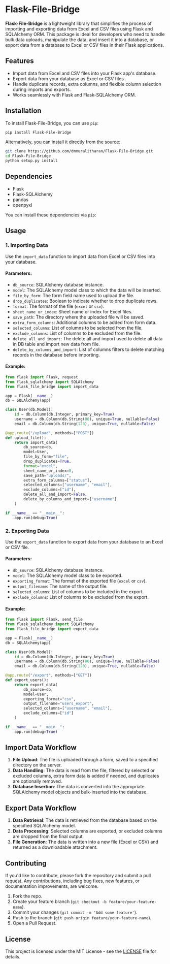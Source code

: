 
# Flask-File-Bridge

**Flask-File-Bridge** is a lightweight library that simplifies the process of importing and exporting data from Excel and CSV files using Flask and SQLAlchemy ORM. This package is ideal for developers who need to handle bulk data uploads, manipulate the data, and insert it into a database, or export data from a database to Excel or CSV files in their Flask applications.

## Features

- Import data from Excel and CSV files into your Flask app's database.
- Export data from your database as Excel or CSV files.
- Handle duplicate records, extra columns, and flexible column selection during imports and exports.
- Works seamlessly with Flask and Flask-SQLAlchemy ORM.
  
## Installation

To install Flask-File-Bridge, you can use `pip`:

```bash
pip install Flask-File-Bridge
```

Alternatively, you can install it directly from the source:

```bash
git clone https://github.com/dmmuralitharan/Flask-File-Bridge.git
cd Flask-File-Bridge
python setup.py install
```

## Dependencies

- Flask
- Flask-SQLAlchemy
- pandas
- openpyxl

You can install these dependencies via `pip`:

## Usage

### 1. Importing Data

Use the `import_data` function to import data from Excel or CSV files into your database.

#### Parameters:
- `db_source`: SQLAlchemy database instance.
- `model`: The SQLAlchemy model class to which the data will be inserted.
- `file_by_form`: The form field name used to upload the file.
- `drop_duplicates`: Boolean to indicate whether to drop duplicate rows.
- `format`: The format of the file (`excel` or `csv`).
- `sheet_name_or_index`: Sheet name or index for Excel files.
- `save_path`: The directory where the uploaded file will be saved.
- `extra_form_columns`: Additional columns to be added from form data.
- `selected_columns`: List of columns to be selected from the file.
- `exclude_columns`: List of columns to be excluded from the file.
- `delete_all_and_import`: The delete all and import used to delete all data in DB table and import new data from file. 
- `delete_by_columns_and_import`: List of columns filters to delete matching records in the database before importing.

#### Example:

```python
from flask import Flask, request
from flask_sqlalchemy import SQLAlchemy
from flask_file_bridge import import_data

app = Flask(__name__)
db = SQLAlchemy(app)

class User(db.Model):
    id = db.Column(db.Integer, primary_key=True)
    username = db.Column(db.String(80), unique=True, nullable=False)
    email = db.Column(db.String(120), unique=True, nullable=False)

@app.route("/upload", methods=["POST"])
def upload_file():
    return import_data(
        db_source=db,
        model=User,
        file_by_form="file",
        drop_duplicates=True,
        format="excel",
        sheet_name_or_index=0,
        save_path="uploads/",
        extra_form_columns=["status"],
        selected_columns=["username", "email"],
        exclude_columns=["id"],
        delete_all_and_import=False,
        delete_by_columns_and_import=["username"]
    )

if __name__ == "__main__":
    app.run(debug=True)
```

### 2. Exporting Data

Use the `export_data` function to export data from your database to an Excel or CSV file.

#### Parameters:
- `db_source`: SQLAlchemy database instance.
- `model`: The SQLAlchemy model class to be exported.
- `exporting_format`: The format of the exported file (`excel` or `csv`).
- `output_filename`: The name of the output file.
- `selected_columns`: List of columns to be included in the export.
- `exclude_columns`: List of columns to be excluded from the export.

#### Example:

```python
from flask import Flask, send_file
from flask_sqlalchemy import SQLAlchemy
from flask_file_bridge import export_data

app = Flask(__name__)
db = SQLAlchemy(app)

class User(db.Model):
    id = db.Column(db.Integer, primary_key=True)
    username = db.Column(db.String(80), unique=True, nullable=False)
    email = db.Column(db.String(120), unique=True, nullable=False)

@app.route("/export", methods=["GET"])
def export_users():
    return export_data(
        db_source=db,
        model=User,
        exporting_format="csv",
        output_filename="users_export",
        selected_columns=["username", "email"],
        exclude_columns=["id"]
    )

if __name__ == "__main__":
    app.run(debug=True)
```

## Import Data Workflow

1. **File Upload**: The file is uploaded through a form, saved to a specified directory on the server.
2. **Data Handling**: The data is read from the file, filtered by selected or excluded columns, extra form data is added if needed, and duplicates are optionally removed.
3. **Database Insertion**: The data is converted into the appropriate SQLAlchemy model objects and bulk-inserted into the database.

## Export Data Workflow

1. **Data Retrieval**: The data is retrieved from the database based on the specified SQLAlchemy model.
2. **Data Processing**: Selected columns are exported, or excluded columns are dropped from the final output.
3. **File Generation**: The data is written into a new file (Excel or CSV) and returned as a downloadable attachment.

## Contributing

If you'd like to contribute, please fork the repository and submit a pull request. Any contributions, including bug fixes, new features, or documentation improvements, are welcome.

1. Fork the repo.
2. Create your feature branch (`git checkout -b feature/your-feature-name`).
3. Commit your changes (`git commit -m 'Add some feature'`).
4. Push to the branch (`git push origin feature/your-feature-name`).
5. Open a Pull Request.

## License

This project is licensed under the MIT License - see the [LICENSE](https://github.com/dmmuralitharan/Flask-File-Bridge/blob/master/LICENSE) file for details.
